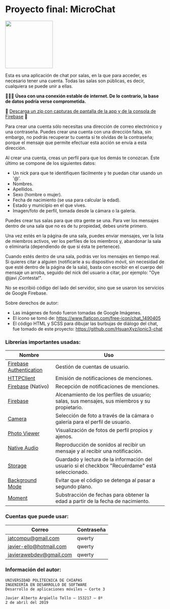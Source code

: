 # Proyecto final: MicroChat
<img width="150px" src="https://image.flaticon.com/icons/svg/1490/1490405.svg">

Esta es una aplicación de chat por salas, en la que para acceder, es necesario tener una cuenta.
Todas las salas son públicas, es decir, cualquiera se puede unir a ellas.

🔴🔴🔴 **Úsea con una conexión estable de internet. De lo contrario, la base de datos podría verse comprometida.**

🔹 [Descarga un zip con capturas de pantalla de la app y de la consola de Firebase](https://github.com/jat-jat/153217_Proyecto_Final/files/3036239/MicroChat.-.Capturas.de.app.y.consola.de.Firebase.zip) 🔹

Para crear una cuenta sólo necesitas una dirección de correo electrónico y una contraseña.
Puedes crear una cuenta con una dirección falsa, sin embargo, no podrás recuperar tu cuenta si te olvidas de la contraseña; porque el mensaje que permite efectuar esta acción se envía a esta dirección.

Al crear una cuenta, creas un perfil para que los demás te conozcan. Éste último se compone de los siguientes datos:
- Un nick para que te identifiquen fácilmente y te puedan citar usando un '@'.
- Nombres.
- Apellidos.
- Sexo (hombre o mujer).
- Fecha de nacimiento (se usa para calcular la edad).
- Estado y municipio en el que vives.
- Imagen/foto de perfil, tomada desde la cámara o la galería.

Puedes crear tus salas para que otra gente se una.
Para ver los mensajes dentro de una sala que no es de tu propiedad, debes unirte primero.

Una vez estés en la página de una sala, puedes enviar mensajes, ver la lista de miembros activos, ver los perfiles de los miembros y, abandonar la sala o eliminarla (dependiendo de que si ésta te pertenece).

Cuando estés dentro de una sala, podrás ver los mensajes en tiempo real. Si quieres citar a alguien (notificarle a su dispositivo móvil, sin necesidad de que esté dentro de la página de la sala), basta con escribir en el cuerpo del mensaje un arroba, seguido del nick del usuario a citar, por ejemplo: "Oye @javi ¡Contesta!".

No se escribió código del lado del servidor, sino que se usaron los servicios de Google Firebase.

Sobre derechos de autor:
- Las imágenes de fondo fueron tomadas de Google Imágenes.
- El ícono se tomó de: https://www.flaticon.com/free-icon/chat_1490405
- El código HTML y SCSS para dibujar las burbujas de diálogo del chat, fue tomado de este proyecto: https://github.com/HsuanXyz/ionic3-chat

### Librerías importantes usadas:

 Nombre  | Uso 
 ------------- | ------------- 
 [Firebase Authentication](https://ionicframework.com/docs/native/firebase-authentication) | Gestión de cuentas de usuario.
 [HTTPClient](https://angular.io/guide/http) | Emisión de notificaciones de menciones.
 [Firebase](https://ionicframework.com/docs/native/firebase) (Nativo) | Recepción de notificaciones de menciones.
 [Firebase](https://www.npmjs.com/package/firebase) | Alcenamiento de los perfiles de usuario; salas, sus mensajes, sus miembros y su propietario.
 [Camera](https://ionicframework.com/docs/native/camera) | Selección de foto a través de la cámara o galería para el perfil de usuario.
 [Photo Viewer](https://ionicframework.com/docs/native/photo-viewer) | Visualización de fotos de perfil propios y ajenos.
 [Native Audio](https://ionicframework.com/docs/native/native-audio) | Reproducción de sonidos al recibir un mensaje y al recibir una notificación.
 [Storage](https://ionicframework.com/docs/building/storage) | Guardado y lectura de la información del usuario si el checkbox "Recuérdame" está seleccionado.
 [Background Mode](https://ionicframework.com/docs/native/background-mode) | Evitar que el código se detenga al pasar a segundo plano.
 [Moment](https://www.npmjs.com/package/moment) | Substracción de fechas para obtener la edad a partir de la fecha de nacimiento.
 
 ### Cuentas que puede usar:

 Correo  | Contraseña 
 ------------- | ------------- 
 jatcompu@gmail.com | qwerty
 javier-ello@hotmail.com | qwerty
 javierawebdev@gmail.com | qwerty
 
### Información del autor:
```
UNIVERSIDAD POLITÉCNICA DE CHIAPAS
INGENIERÍA EN DESARROLLO DE SOFTWARE
Desarrollo de aplicaciones móviles – Corte 3

Javier Alberto Argüello Tello – 153217 – 8º
2 de abril del 2019
```
